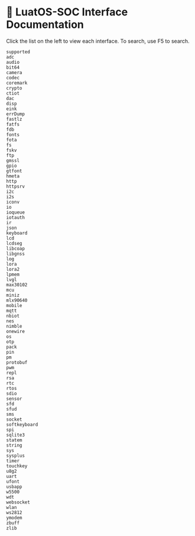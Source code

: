 # 🍴 LuatOS-SOC Interface Documentation


Click the list on the left to view each interface. To search, use F5 to search.

```{toctree}
supported
adc
audio
bit64
camera
codec
coremark
crypto
ctiot
dac
disp
eink
errDump
fastlz
fatfs
fdb
fonts
fota
fs
fskv
ftp
gmssl
gpio
gtfont
hmeta
http
httpsrv
i2c
i2s
iconv
io
ioqueue
iotauth
ir
json
keyboard
lcd
lcdseg
libcoap
libgnss
log
lora
lora2
lpmem
lvgl
max30102
mcu
miniz
mlx90640
mobile
mqtt
nbiot
nes
nimble
onewire
os
otp
pack
pin
pm
protobuf
pwm
repl
rsa
rtc
rtos
sdio
sensor
sfd
sfud
sms
socket
softkeyboard
spi
sqlite3
statem
string
sys
sysplus
timer
touchkey
u8g2
uart
ufont
usbapp
w5500
wdt
websocket
wlan
ws2812
ymodem
zbuff
zlib
```
